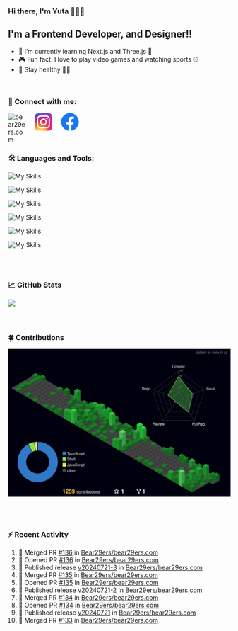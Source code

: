 ### Hi there, I'm Yuta 🤟🏻🐻

## I'm a Frontend Developer, and Designer!!

- 🌱 I’m currently learning Next.js and Three.js 🤣
- 🎮 Fun fact: I love to play video games and watching sports ⚾️
- 🏃 Stay healthy 🏋🏻

<br />

### :wave: Connect with me:

[<img align="left" alt="bear29ers.com" width="40px" src="https://user-images.githubusercontent.com/39920490/156489586-f125813b-e344-46d6-9306-f5786684b976.jpg" style="margin-right: 20px;" />](https://bear29ers.com)
[<img align="left" alt="Yuta Okuma | Instagram" width="40px" src="https://github.com/github/explore/blob/main/topics/instagram/instagram.png?raw=true" style="margin-right: 20px;" />](https://www.instagram.com/bear29ers/)
[<img align="left" alt="Yuta Okuma | Facebook" width="40px" src="https://github.com/github/explore/blob/main/topics/facebook/facebook.png?raw=true" style="margin-right: 20px;" />](https://www.facebook.com/bear29ers/)

<!-- [<img align="left" alt="Yuta Okuma | Wantedly" width="40px" src="https://user-images.githubusercontent.com/39920490/156489528-fdc520d6-10f1-43b6-8bf8-fadf8dcf1a90.jpg" style="margin-right: 20px;" />](https://www.wantedly.com/id/yuta_okuma_b) -->

<br />
<br />
<br />
<br />

### :hammer_and_wrench: Languages and Tools:

![My Skills](https://skillicons.dev/icons?i=html,css,sass,bootstrap,tailwind,js,ts,jquery,threejs,react)

![My Skills](https://skillicons.dev/icons?i=styledcomponents,emotion,materialui,nextjs,vercel,vue,nuxt,pinia,nodejs,express)

![My Skills](https://skillicons.dev/icons?i=webpack,vite,jest,vitest,babel,regex,npm,pnpm,php,laravel)

![My Skills](https://skillicons.dev/icons?i=mysql,sqlite,docker,git,github,githubactions,aws,firebase,vim,neovim)

![My Skills](https://skillicons.dev/icons?i=linux,bash,lua,markdown,svg,webstorm,vscode,atom,figma,xd)

![My Skills](https://skillicons.dev/icons?i=ps,ai,pr,ae,postman,sentry,codepen,stackoverflow,discord,apple)

<br />
<br />

### :chart_with_upwards_trend: GitHub Stats

<div style="display: flex;">
    <a href="https://github.com/Bear29ers">
        <img height="220px;" src="https://github-readme-stats-bear29ers.vercel.app/api?username=Bear29ers&show_icons=true&theme=bear">
    </a>
</div>

<br />
<br />

### :four_leaf_clover: Contributions

![](./profile-3d-contrib/profile-night-green.svg)

<br />
<br />

### :zap: Recent Activity

<!--START_SECTION:activity-->

1. 🎉 Merged PR [#136](https://github.com/Bear29ers/bear29ers.com/pull/136) in [Bear29ers/bear29ers.com](https://github.com/Bear29ers/bear29ers.com)
2. 💪 Opened PR [#136](https://github.com/Bear29ers/bear29ers.com/pull/136) in [Bear29ers/bear29ers.com](https://github.com/Bear29ers/bear29ers.com)
3. 🚀 Published release [v20240721-3](https://github.com/Bear29ers/bear29ers.com/releases/tag/v20240721-3) in [Bear29ers/bear29ers.com](https://github.com/Bear29ers/bear29ers.com)
4. 🎉 Merged PR [#135](https://github.com/Bear29ers/bear29ers.com/pull/135) in [Bear29ers/bear29ers.com](https://github.com/Bear29ers/bear29ers.com)
5. 💪 Opened PR [#135](https://github.com/Bear29ers/bear29ers.com/pull/135) in [Bear29ers/bear29ers.com](https://github.com/Bear29ers/bear29ers.com)
6. 🚀 Published release [v20240721-2](https://github.com/Bear29ers/bear29ers.com/releases/tag/v20240721-2) in [Bear29ers/bear29ers.com](https://github.com/Bear29ers/bear29ers.com)
7. 🎉 Merged PR [#134](https://github.com/Bear29ers/bear29ers.com/pull/134) in [Bear29ers/bear29ers.com](https://github.com/Bear29ers/bear29ers.com)
8. 💪 Opened PR [#134](https://github.com/Bear29ers/bear29ers.com/pull/134) in [Bear29ers/bear29ers.com](https://github.com/Bear29ers/bear29ers.com)
9. 🚀 Published release [v20240721](https://github.com/Bear29ers/bear29ers.com/releases/tag/v20240721) in [Bear29ers/bear29ers.com](https://github.com/Bear29ers/bear29ers.com)
10. 🎉 Merged PR [#133](https://github.com/Bear29ers/bear29ers.com/pull/133) in [Bear29ers/bear29ers.com](https://github.com/Bear29ers/bear29ers.com)

<!--END_SECTION:activity-->
